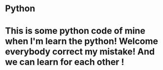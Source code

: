 # Python
# This is some python code of mine when I'm learn the python! Welcome everybody correct my mistake! And we can learn for each other !
